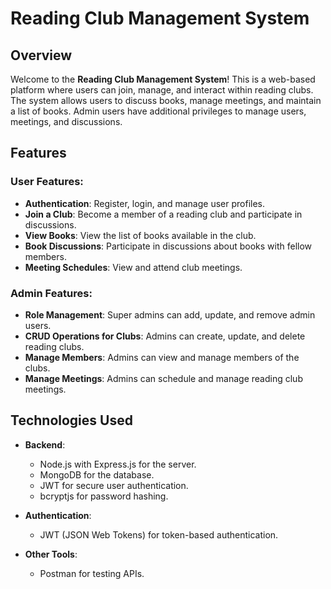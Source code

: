 # Reading Club Management System

## Overview

Welcome to the **Reading Club Management System**! This is a web-based platform where users can join, manage, and interact within reading clubs. The system allows users to discuss books, manage meetings, and maintain a list of books. Admin users have additional privileges to manage users, meetings, and discussions.

## Features

### User Features:
- **Authentication**: Register, login, and manage user profiles.
- **Join a Club**: Become a member of a reading club and participate in discussions.
- **View Books**: View the list of books available in the club.
- **Book Discussions**: Participate in discussions about books with fellow members.
- **Meeting Schedules**: View and attend club meetings.

### Admin Features:
- **Role Management**: Super admins can add, update, and remove admin users.
- **CRUD Operations for Clubs**: Admins can create, update, and delete reading clubs.
- **Manage Members**: Admins can view and manage members of the clubs.
- **Manage Meetings**: Admins can schedule and manage reading club meetings.


## Technologies Used

- **Backend**:
  - Node.js with Express.js for the server.
  - MongoDB for the database.
  - JWT for secure user authentication.
  - bcryptjs for password hashing.

- **Authentication**:
  - JWT (JSON Web Tokens) for token-based authentication.

- **Other Tools**:
  - Postman for testing APIs.